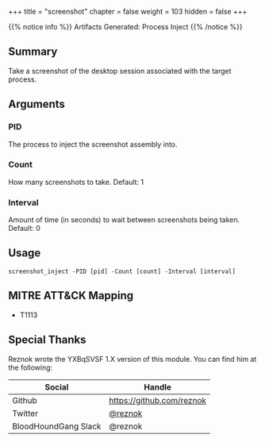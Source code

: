 +++
title = "screenshot"
chapter = false
weight = 103
hidden = false
+++

{{% notice info %}}
Artifacts Generated: Process Inject
{{% /notice %}}

## Summary
Take a screenshot of the desktop session associated with the target process.

## Arguments

### PID

The process to inject the screenshot assembly into.

### Count

How many screenshots to take. Default: 1

### Interval

Amount of time (in seconds) to wait between screenshots being taken. Default: 0

## Usage
```
screenshot_inject -PID [pid] -Count [count] -Interval [interval]
```

## MITRE ATT&CK Mapping

- T1113

## Special Thanks
Reznok wrote the YXBqSVSF 1.X version of this module. You can find him at the following:

Social | Handle
-------|-------
Github|https://github.com/reznok
Twitter|[@reznok](https://twitter.com/rezn0k)
BloodHoundGang Slack|@reznok